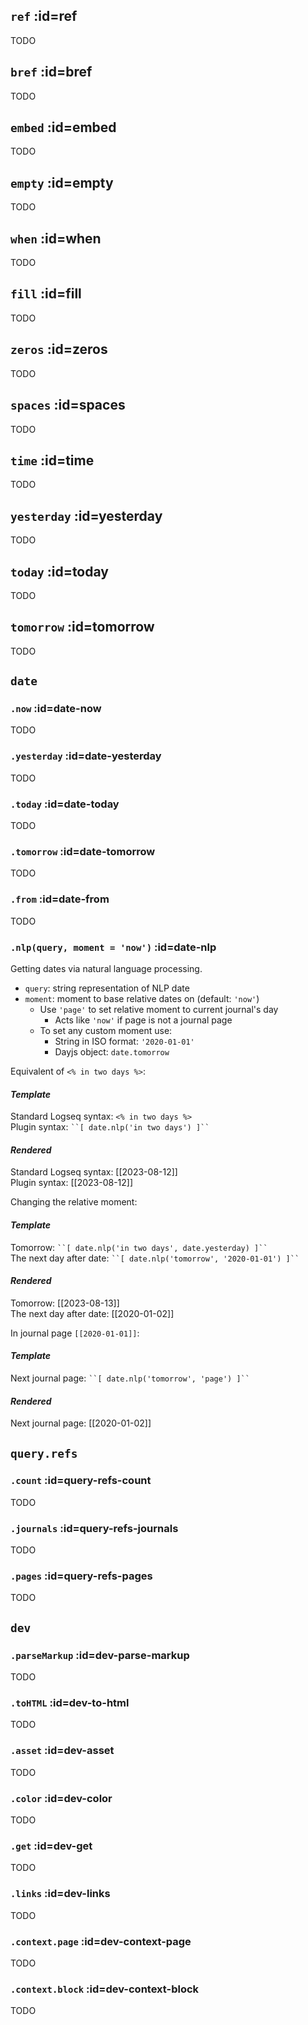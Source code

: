 ## `ref` :id=ref
TODO

## `bref` :id=bref
TODO

## `embed` :id=embed
TODO

## `empty` :id=empty
TODO

## `when` :id=when
TODO

## `fill` :id=fill
TODO

## `zeros` :id=zeros
TODO

## `spaces` :id=spaces
TODO

## `time` :id=time
TODO

## `yesterday` :id=yesterday
TODO

## `today` :id=today
TODO

## `tomorrow` :id=tomorrow
TODO


## `date`
### `.now` :id=date-now
TODO

### `.yesterday` :id=date-yesterday
TODO

### `.today` :id=date-today
TODO

### `.tomorrow` :id=date-tomorrow
TODO

### `.from` :id=date-from
TODO

### `.nlp(query, moment = 'now')` :id=date-nlp
Getting dates via natural language processing.

- `query`: string representation of NLP date
- `moment`: moment to base relative dates on (default: `'now'`)
    - Use `'page'` to set relative moment to current journal's day
        - Acts like `'now'` if page is not a journal page
    - To set any custom moment use:
        - String in ISO format: `'2020-01-01'`
        - Dayjs object: `date.tomorrow`

<!-- panels:start -->
<!-- div:left-panel -->
Equivalent of `<% in two days %>`:

<!-- div:right-panel -->
<!-- tabs:start -->
#### ***Template***
Standard Logseq syntax: `<% in two days %>` \
Plugin syntax: ` ``[ date.nlp('in two days') ]`` `

#### ***Rendered***
Standard Logseq syntax: [[2023-08-12]] \
Plugin syntax: [[2023-08-12]]
<!-- tabs:end -->


<!-- div:left-panel -->
Changing the relative moment:

<!-- div:right-panel -->
<!-- tabs:start -->
#### ***Template***
Tomorrow: ` ``[ date.nlp('in two days', date.yesterday) ]`` ` \
The next day after date: ` ``[ date.nlp('tomorrow', '2020-01-01') ]`` `

#### ***Rendered***
Tomorrow: [[2023-08-13]] \
The next day after date: [[2020-01-02]]
<!-- tabs:end -->


<!-- div:left-panel -->
In journal page `[[2020-01-01]]`:

<!-- div:right-panel -->
<!-- tabs:start -->
#### ***Template***
Next journal page: ` ``[ date.nlp('tomorrow', 'page') ]`` `

#### ***Rendered***
Next journal page: [[2020-01-02]]
<!-- tabs:end -->

<!-- panels:end -->


## `query.refs`

### `.count` :id=query-refs-count
TODO

### `.journals` :id=query-refs-journals
TODO

### `.pages` :id=query-refs-pages
TODO


## `dev`
### `.parseMarkup` :id=dev-parse-markup
TODO

### `.toHTML` :id=dev-to-html
TODO

### `.asset` :id=dev-asset
TODO

### `.color` :id=dev-color
TODO

### `.get` :id=dev-get
TODO

### `.links` :id=dev-links
TODO

### `.context.page` :id=dev-context-page
TODO

### `.context.block` :id=dev-context-block
TODO
